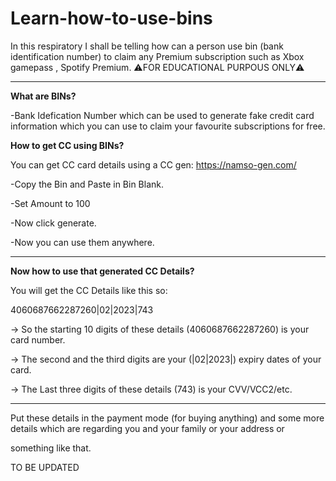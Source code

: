 # Learn-how-to-use-bins

In this respiratory I shall be telling how can a person use bin (bank identification number) to claim any Premium subscription such as Xbox gamepass , Spotify Premium. ⚠️FOR 
EDUCATIONAL PURPOUS ONLY⚠️

-----------------------------------------

**What are BINs?**

-Bank Idefication Number which can be used to generate fake credit card information which you can use to claim your favourite subscriptions for free.

**How to get CC using BINs?**

You can get CC card details using a CC gen: https://namso-gen.com/

-Copy the Bin and Paste in Bin Blank.

-Set Amount to 100

-Now click generate.

-Now you can use them anywhere.

-----------------------------------------

**Now how to use that generated CC Details?**

You will get the CC Details like this so:

4060687662287260|02|2023|743


-> So the starting 10 digits of these details (4060687662287260) is your card number.

-> The second and the third digits are your (|02|2023|) expiry dates of your card.

-> The Last three digits of these details (743) is your CVV/VCC2/etc.

-----------------------------------------

Put these details in the payment mode (for buying anything) and some more details which are regarding you and your family or your address or

something like that.

TO BE UPDATED
